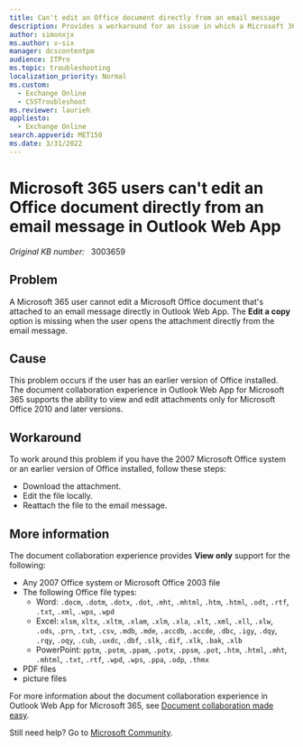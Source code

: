 ```yaml
---
title: Can't edit an Office document directly from an email message
description: Provides a workaround for an issue in which a Microsoft 365 user can't edit an Office document that's attached to an email message directly in Outlook Web App.
author: simonxjx
ms.author: v-six
manager: dcscontentpm
audience: ITPro
ms.topic: troubleshooting
localization_priority: Normal
ms.custom: 
  - Exchange Online
  - CSSTroubleshoot
ms.reviewer: laurieh
appliesto: 
  - Exchange Online
search.appverid: MET150
ms.date: 3/31/2022
---
```

# Microsoft 365 users can't edit an Office document directly from an email message in Outlook Web App

_Original KB number:_ &nbsp; 3003659

## Problem

A Microsoft 365 user cannot edit a Microsoft Office document that's attached to an email message directly in Outlook Web App. The **Edit a copy** option is missing when the user opens the attachment directly from the email message.

## Cause

This problem occurs if the user has an earlier version of Office installed. The document collaboration experience in Outlook Web App for Microsoft 365 supports the ability to view and edit attachments only for Microsoft Office 2010 and later versions.

## Workaround

To work around this problem if you have the 2007 Microsoft Office system or an earlier version of Office installed, follow these steps:

- Download the attachment.
- Edit the file locally.
- Reattach the file to the email message.

## More information

The document collaboration experience provides **View only** support for the following:

- Any 2007 Office system or Microsoft Office 2003 file
- The following Office file types:
  - Word: `.docm`, `.dotm`, `.dotx`, `.dot`, `.mht`, `.mhtml`, `.htm`, `.html`, `.odt`, `.rtf`, `.txt`, `.xml`, `.wps`, `.wpd`
  - Excel: `xlsm`, `xltx`, `.xltm`, `.xlam`, `.xlm`, `.xla`, `.xlt`, `.xml`, `.xll`, `.xlw`, `.ods`, `.prn`, `.txt`, `.csv`, `.mdb`, `.mde`, `.accdb`, `.accde`, `.dbc`, `.igy`, `.dqy`, `.rqy`, `.oqy`, `.cub`, `.uxdc`, `.dbf`, `.slk`, `.dif`, `.xlk`, `.bak`, `.xlb`
  - PowerPoint: `pptm`, `.potm`, `.ppam`, `.potx`, `.ppsm`, `.pot`, `.htm`, `.html`, `.mht`, `.mhtml`, `.txt`, `.rtf`, `.wpd`, `.wps`, `.ppa`, `.odp`, `.thmx`
- PDF files
- picture files

For more information about the document collaboration experience in Outlook Web App for Microsoft 365, see [Document collaboration made easy](https://www.microsoft.com/en-us/microsoft-365/blog/2014/07/02/document-collaboration-made-easy/).

Still need help? Go to [Microsoft Community](https://answers.microsoft.com/).
